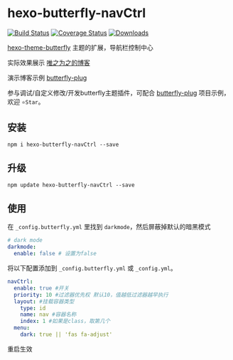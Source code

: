 # hexo-butterfly-navCtrl
<p>
  <a href="https://www.npmjs.com/package/hexo-butterfly-navCtrl?activeTab=versions"><img src="https://img.shields.io/npm/v/hexo-butterfly-navCtrl?color=409eff" alt="Build Status"></a>
  <a href="https://www.npmjs.com/package/hexo-butterfly-navCtrl"><img src="https://img.shields.io/npm/dm/hexo-butterfly-navCtrl" alt="Coverage Status"></a>
  <a href="https://mit-license.org/"><img src="https://img.shields.io/github/license/weizwz/hexo-butterfly-navCtrl" alt="Downloads"></a>
</p>

[hexo-theme-butterfly](https://github.com/jerryc127/hexo-theme-butterfly) 主题的扩展，导航栏控制中心

实际效果展示 [唯之为之的博客](https://weizwz.com) 

演示博客示例 [butterfly-plug](https://github.com/weizwz/butterfly-plug) 

参与调试/自定义修改/开发butterfly主题插件，可配合 [butterfly-plug](https://github.com/weizwz/butterfly-plug) 项目示例，欢迎 `⭐Star`。

## 安装
```shell
npm i hexo-butterfly-navCtrl --save
```

## 升级
```shell
npm update hexo-butterfly-navCtrl --save
```

## 使用
在 `_config.butterfly.yml` 里找到 `darkmode`，然后屏蔽掉默认的暗黑模式
```yml
# dark mode
darkmode:
  enable: false # 设置为false
```

将以下配置添加到 `_config.butterfly.yml` 或 `_config.yml`。
```yml
navCtrl:
  enable: true #开关
  priority: 10 #过滤器优先权 默认10，值越低过滤器越早执行
  layout: #挂载容器类型
    type: id
    name: nav #容器名称
    index: 1 #如果是class，取第几个
  menu:
    dark: true || 'fas fa-adjust'
```
重启生效